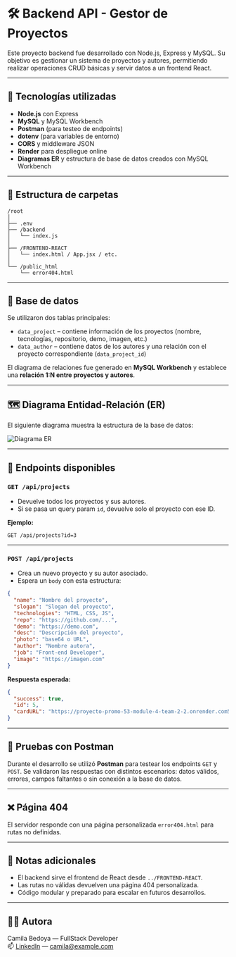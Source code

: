 # 🛠️ Backend API - Gestor de Proyectos

Este proyecto backend fue desarrollado con Node.js, Express y MySQL. Su objetivo es gestionar un sistema de proyectos y autores, permitiendo realizar operaciones CRUD básicas y servir datos a un frontend React.

---

## 🚀 Tecnologías utilizadas

- **Node.js** con Express  
- **MySQL** y MySQL Workbench  
- **Postman** (para testeo de endpoints)  
- **dotenv** (para variables de entorno)  
- **CORS** y middleware JSON  
- **Render** para despliegue online  
- **Diagramas ER** y estructura de base de datos creados con MySQL Workbench  

---

## 📁 Estructura de carpetas

```
/root
│
├── .env
├── /backend
│   └── index.js
│
├── /FRONTEND-REACT
│   └── index.html / App.jsx / etc.
│
└── /public_html
    └── error404.html
```

---

## 🧩 Base de datos

Se utilizaron dos tablas principales:

- `data_project` – contiene información de los proyectos (nombre, tecnologías, repositorio, demo, imagen, etc.)
- `data_author` – contiene datos de los autores y una relación con el proyecto correspondiente (`data_project_id`)

El diagrama de relaciones fue generado en **MySQL Workbench** y establece una **relación 1:N entre proyectos y autores**.

---

## 🗺️ Diagrama Entidad-Relación (ER)

El siguiente diagrama muestra la estructura de la base de datos:

![Diagrama ER](./assets/images/relaciones.png)

---

## 📮 Endpoints disponibles

### `GET /api/projects`

- Devuelve todos los proyectos y sus autores.
- Si se pasa un query param `id`, devuelve solo el proyecto con ese ID.

**Ejemplo:**

```
GET /api/projects?id=3
```

---

### `POST /api/projects`

- Crea un nuevo proyecto y su autor asociado.
- Espera un `body` con esta estructura:

```json
{
  "name": "Nombre del proyecto",
  "slogan": "Slogan del proyecto",
  "technologies": "HTML, CSS, JS",
  "repo": "https://github.com/...",
  "demo": "https://demo.com",
  "desc": "Descripción del proyecto",
  "photo": "base64 o URL",
  "author": "Nombre autora",
  "job": "Front-end Developer",
  "image": "https://imagen.com"
}
```

**Respuesta esperada:**

```json
{
  "success": true,
  "id": 5,
  "cardURL": "https://proyecto-promo-53-module-4-team-2-2.onrender.com5"
}
```

---

## 🧪 Pruebas con Postman

Durante el desarrollo se utilizó **Postman** para testear los endpoints `GET` y `POST`. Se validaron las respuestas con distintos escenarios: datos válidos, errores, campos faltantes o sin conexión a la base de datos.

---

## ❌ Página 404

El servidor responde con una página personalizada `error404.html` para rutas no definidas.

---

## 📌 Notas adicionales

- El backend sirve el frontend de React desde `../FRONTEND-REACT`.
- Las rutas no válidas devuelven una página 404 personalizada.
- Código modular y preparado para escalar en futuros desarrollos.

---

## 👩‍💻 Autora

Camila Bedoya — FullStack Developer  
📫 [LinkedIn](https://www.linkedin.com/in/tu-linkedin) — camila@example.com

